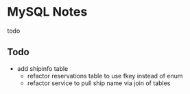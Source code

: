 # MySQL Notes
todo

## Todo
- add shipinfo table
  - refactor reservations table to use fkey instead of enum
  - refactor service to pull ship name via join of tables

